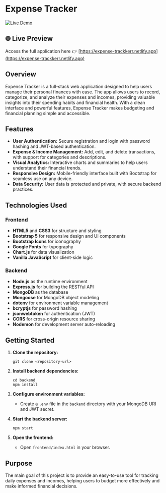 # Expense Tracker

[![Live Demo](https://img.shields.io/badge/LIVE_APP-NETLIFY-00C7B7?style=for-the-badge&logo=netlify)](https://expense-trackkerr.netlify.app)

## 🌐 Live Preview

Access the full application here 👉 [https://expense-trackkerr.netlify.app](https://expense-trackkerr.netlify.app)

## Overview

Expense Tracker is a full-stack web application designed to help users manage their personal finances with ease. The app allows users to record, categorize, and analyze their expenses and incomes, providing valuable insights into their spending habits and financial health. With a clean interface and powerful features, Expense Tracker makes budgeting and financial planning simple and accessible.

## Features

- **User Authentication:** Secure registration and login with password hashing and JWT-based authentication.
- **Expense & Income Management:** Add, edit, and delete transactions, with support for categories and descriptions.
- **Visual Analytics:** Interactive charts and summaries to help users understand their financial trends.
- **Responsive Design:** Mobile-friendly interface built with Bootstrap for seamless use on any device.
- **Data Security:** User data is protected and private, with secure backend practices.

## Technologies Used

### Frontend
- **HTML5** and **CSS3** for structure and styling
- **Bootstrap 5** for responsive design and UI components
- **Bootstrap Icons** for iconography
- **Google Fonts** for typography
- **Chart.js** for data visualization
- **Vanilla JavaScript** for client-side logic

### Backend
- **Node.js** as the runtime environment
- **Express.js** for building the RESTful API
- **MongoDB** as the database
- **Mongoose** for MongoDB object modeling
- **dotenv** for environment variable management
- **bcryptjs** for password hashing
- **jsonwebtoken** for authentication (JWT)
- **CORS** for cross-origin resource sharing
- **Nodemon** for development server auto-reloading

## Getting Started

1. **Clone the repository:**
   ```
   git clone <repository-url>
   ```

2. **Install backend dependencies:**
   ```
   cd backend
   npm install
   ```

3. **Configure environment variables:**
   - Create a `.env` file in the `backend` directory with your MongoDB URI and JWT secret.

4. **Start the backend server:**
   ```
   npm start
   ```

5. **Open the frontend:**
   - Open `frontend/index.html` in your browser.

## Purpose

The main goal of this project is to provide an easy-to-use tool for tracking daily expenses and incomes, helping users to budget more effectively and make informed financial decisions.
